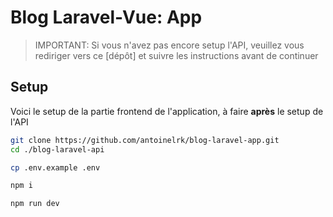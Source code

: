 # Blog Laravel-Vue: App

> IMPORTANT: Si vous n'avez pas encore setup l'API, veuillez vous rediriger vers ce [dépôt] et suivre les instructions avant de continuer

## Setup

Voici le setup de la partie frontend de l'application, à faire **après** le setup de l'API

```sh
git clone https://github.com/antoinelrk/blog-laravel-app.git
cd ./blog-laravel-api

cp .env.example .env

npm i

npm run dev
```
